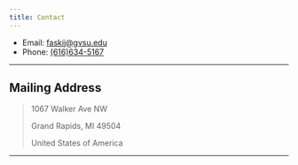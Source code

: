 ```yaml
---
title: Contact
---
```


* Email: [faskij@gvsu.edu](mailto:faskij@gvsu.edu)
* Phone: [(616)634-5167](tel:(616)634-5167)

---

## Mailing Address

> 1067 Walker Ave NW
>
> Grand Rapids, MI 49504
>
> United States of America

---

